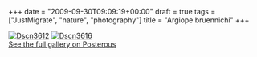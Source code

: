 +++
date = "2009-09-30T09:09:19+00:00"
draft = true
tags = ["JustMigrate", "nature", "photography"]
title = "Argiope bruennichi"
+++
<div class='p_embed p_image_embed'>
<a href="http://getfile7.posterous.com/getfile/files.posterous.com/dyve/IIs5hxHbJKHrdYrpM7M8AifP5fmBACh1kVtwto8JTSfGqFUIwbu1FBZxCpb9/DSCN3612.jpg"><img alt="Dscn3612"  src="http://getfile9.posterous.com/getfile/files.posterous.com/dyve/yL03E7dgF2wI0xP7MNBhCvKpbCsVA4Ngbout5PmZjhryJCeNup8ExsgAb55I/DSCN3612.jpg.scaled.500.jpg"  /></a>
<a href="http://getfile3.posterous.com/getfile/files.posterous.com/dyve/s7KxHvzPDr332jW0M7r1DITUcueWYXoeL9OVvYdGtFtOePu3zfrUyxvkJyR9/DSCN3616.jpg"><img alt="Dscn3616"  src="http://getfile5.posterous.com/getfile/files.posterous.com/dyve/DesspDs3Ap6BREyIDOCh0yM7wYpJAdps0OcJFWCIDkGThEOqDS5TIE8M8ET0/DSCN3616.jpg.scaled.500.jpg"  /></a>
<div class='p_see_full_gallery'><a href="http://dyve.posterous.com/argiope-bruennichi">See the full gallery on Posterous</a></div>
</div>
